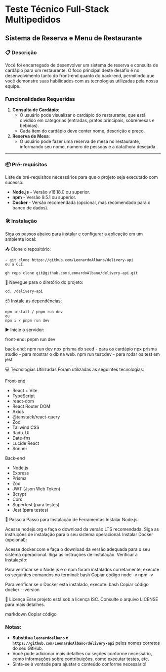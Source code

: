 # Teste Técnico Full-Stack Multipedidos

## Sistema de Reserva e Menu de Restaurante

### 📋 Descrição

Você foi encarregado de desenvolver um sistema de reserva e consulta de cardápio para um restaurante. O foco principal deste desafio é no desenvolvimento tanto do front-end quanto do back-end, permitindo que você demonstre suas habilidades com as tecnologias utilizadas pela nossa equipe.

### Funcionalidades Requeridas

1. **Consulta de Cardápio**:
    - O usuário pode visualizar o cardápio do restaurante, que está dividido em categorias (entradas, pratos principais, sobremesas e bebidas).
    - Cada item do cardápio deve conter nome, descrição e preço.
2. **Reserva de Mesa**:
    - O usuário pode fazer uma reserva de mesa no restaurante, informando seu nome, número de pessoas e a data/hora desejada.

---


### 📦 Pré-requisitos

Liste de pré-requisitos necessários para que o projeto seja executado com sucesso:

- **Node.js** - Versão v18.18.0 ou superior.
- **npm** - Versão 9.5.1 ou superior.
- **Docker** - Versão recomendada (opcional, mas recomendado para o banco de dados).

### 🛠️ Instalação

Siga os passos abaixo para instalar e configurar a aplicação em um ambiente local:

📥 Clone o repositório:

    - git clone https://github.com/LeonardoAlbano/delivery-api
    ou a CLI 

    gh repo clone git@github.com:LeonardoAlbano/delivery-api.git


📂 Navegue para o diretório do projeto:

    cd. /delivery-api

📦 Instale as dependências:

    npm install / pnpm run dev
    ou
    npm i / pnpm run dev

▶️ Inicie o servidor:

front-end:
    pnpm run dev

back-end:
    npm run dev
    npx prisma db seed - para os cardápio
    npx prisma studio - para mostrar o db na web.
    npm run test:dev - para rodar os test em jest


💻 Tecnologias Utilizadas
Foram utilizadas as seguintes tecnologias:

Front-end
 - React + Vite
 - TypeScript
 - react-dom
 - React Router DOM
 - Axios
 - @tanstack/react-query
 - Zod
 - Tailwind CSS
 - Radix UI
 - Date-fns
 - Lucide React
 - Sonner

Back-end
 - Node.js
 - Express
 - Prisma
 - Zod
 - JWT (Json Web Token)
 - Bcrypt
 - Cors
 - Supertest (para testes)
 - Jest (para testes)


🔧 Passo a Passo para Instalação de Ferramentas
Instalar Node.js:

Acesse nodejs.org e faça o download da versão LTS recomendada.
Siga as instruções de instalação para o seu sistema operacional.
Instalar Docker (opcional):

Acesse docker.com e faça o download da versão adequada para o seu sistema operacional.
Siga as instruções de instalação.
Verificar a Instalação:

Para verificar se o Node.js e o npm foram instalados corretamente, execute os seguintes comandos no terminal:
bash
Copiar código
node -v
npm -v

Para verificar se o Docker está instalado, execute:
bash
Copiar código
docker --version

📄 Licença
Esse projeto está sob a licença ISC. Consulte o arquivo LICENSE para mais detalhes.

markdown
Copiar código

### Notas:
- **Substitua `leonardoalbano` e `https://github.com/LeonardoAlbano/delivery-api`** pelos nomes corretos do seu GitHub.
- Você pode adicionar mais detalhes ou seções conforme necessário, como informações sobre contribuições, como executar testes, etc.
- Sinta-se à vontade para ajustar o conteúdo conforme necessário!
